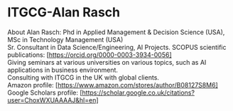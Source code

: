 # ITGCG-Alan Rasch

 About Alan Rasch:
 Phd in Applied Management & Decision Science (USA),<br/>
 MSc in Technology Management (USA)<br/>
 Sr. Consultant in Data Science/Engineering, AI Projects.
 SCOPUS scientific publications: [https://orcid.org/0000-0003-3934-0056]<br/>
Giving seminars at various universities on various topics, such as AI applications in business environment.<br/>
Consulting with ITGCG in the UK with global clients.<br/>
Amazon profile: [https://www.amazon.com/stores/author/B08127S8M6]<br/>
Google Scholars profile: [https://scholar.google.co.uk/citations?user=ChoxWXUAAAAJ&hl=en]<br/>
